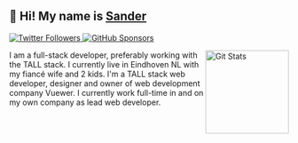 ## 👋 Hi! My name is [Sander](https://twitter.com/sandervanhooff)

<p>
  <a href="https://twitter.com/sandervanhooff">
    <img alt="Twitter Followers" src="https://img.shields.io/twitter/follow/sandervanhooff?style=for-the-badge&logo=twitter&color=00ACEE">
  </a>

  <a href="https://github.com/sponsors/sandervanh">
    <img alt="GitHub Sponsors" src="https://img.shields.io/static/v1?label=Sponsor&message=%E2%9D%A4&style=for-the-badge&logo=github&color=FF69B4">
  </a>
</p>

<a href="https://github.com/sandervanh"><img alt="Git Stats" src="https://github-readme-stats.vercel.app/api?username=sandervanh&show_icons=true" align="right" height="150" /></a>

I am a full-stack developer, preferably working with the TALL stack. I currently live in Eindhoven NL with my fiancé wife and 2 kids. I'm a TALL stack web developer, designer and owner of web development company Vuewer. I currently work full-time in and on my own company as lead web developer.

